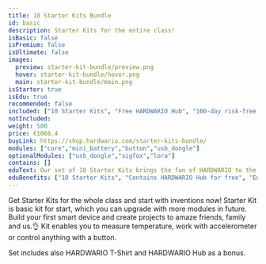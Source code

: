 ```yaml
---
title: 10 Starter Kits Bundle
id: basic
description: Starter Kits for the entire class!
isBasic: false
isPremium: false
isUltimate: false
images:
  preview: starter-kit-bundle/preview.png
  hover: starter-kit-bundle/hover.png
  main: starter-kit-bundle/main.png
isStarter: true
isEdu: true
recommended: false
included: ["10 Starter Kits", "Free HARDWARIO Hub", "100-day risk-free trial","Free 2-hour webinar","3-year Warranty"]
notIncluded:
weight: 500
price: €1068.4
buyLink: https://shop.hardwario.com/starter-kits-bundle/
modules: ["core","mini_battery","button","usb_dongle"]
optionalModules: ["usb_dongle","sigfox","lora"]
contains: []
eduText: Our set of 10 Starter Kits brings the fun of HARDWARIO to the entire class
eduBenefits: ["10 Starter Kits", "Contains HARDWARIO Hub for free", "Enough for the whole class","HARDWARIO T-Shirt as a gift"]
---
```


Get Starter Kits for the whole class and start with inventions now! Starter Kit is basic kit for start, which you can upgrade with more modules in future. Build your first smart device and create projects to amaze friends, family and us.👌 Kit enables you to measure temperature, work with accelerometer or control anything with a button.

Set includes also HARDWARIO T-Shirt and HARDWARIO Hub as a bonus.
